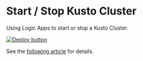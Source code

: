 # Start / Stop Kusto Cluster

Using Logic Apps to start or stop a Kusto Cluster.

[![Deploy button](http://azuredeploy.net/deploybutton.png)](https://portal.azure.com/#create/Microsoft.Template/uri/https%3A%2F%2Fraw.githubusercontent.com%2Fvplauzon%2Fdata-explorer%2Fmaster%2Fstart-stop-cluster%2Fdeploy.json)

See the [following article](TODO) for details.